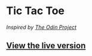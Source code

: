 # Tic Tac Toe

_Inspired by [The Odin Project](https://www.theodinproject.com/)_

## [View the live version](https://carlin-mitchell.github.io/TicTacToe-TOP/)
